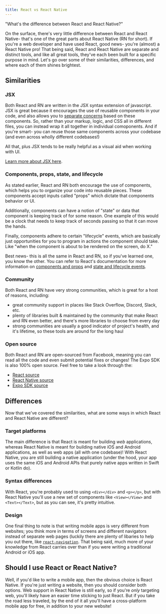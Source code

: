 ```yaml
---
title: React vs React Native
---
```


"What's the difference between React and React Native?"

On the surface, there's very little difference between React and React Native- that's one of the great parts about React Native (RN for short). If you're a web developer and have used React, good news- you're (almost) a React Native pro! That being said, React and React Native are separate and distinct tools, and like all great tools, they've each been built for a specific purpose in mind. Let's go over some of their similarities, differences, and where each of them shines brightest.

## Similarities

### JSX

Both React and RN are written in the JSX syntax extension of javascript. JSX is great because it encourages the use of reusable components in your code, and also allows you to [separate concerns](https://en.wikipedia.org/wiki/Separation_of_concerns) based on these components. So, rather than your markup, logic, and CSS all in different files, you can instead wrap it all together in individual comoponents. And if you're smart- you can reuse those same components across your codebase (and even across wholly different codebases!)

All that, plus JSX tends to be really helpful as a visual aid when working with UI.

[Learn more about JSX here](https://reactjs.org/docs/introducing-jsx.html).

### Components, props, state, and lifecycle

As stated earlier, React and RN both encourage the use of components, which helps you to organize your code into reusable pieces. These components accept inputs called "props" which dictate that components behavior or UI.

Additionally, components can have a notion of "state" or data that component is keeping track of for some reason. One example of this would be a clock that needs to keep track of seconds passing so that it can move the hands.

Finally, components adhere to certain "lifecycle" events, which are basically just opportunities for you to program in actions the component should take. Like "when the component is about to be rendered on the screen, do X."

Best news- this is all the same in React and RN, so if you've learned one, you know the other. You can refer to React's documentation for more information on [components and props](https://reactjs.org/docs/components-and-props.html) and [state and lifecycle events](https://reactjs.org/docs/state-and-lifecycle.html).

### Community

Both React and RN have very strong communities, which is great for a host of reasons, including:

- great community support in places like Stack Overflow, Discord, Slack, etc.
- plenty of libraries built & maintained by the community that make React and RN even better, and there's more libraries to choose from every day
- strong communities are usually a good indicator of project's health, and it's lifetime, so these tools are around for the long haul

### Open source

Both React and RN are open-sourced from Facebook, meaning you can read all the code and even submit potential fixes or changes! The Expo SDK is also 100% open source. Feel free to take a look through the:

- [React source](https://github.com/facebook/react)
- [React Native source](https://github.com/facebook/react-native)
- [Expo SDK source](https://github.com/expo/expo)

## Differences

Now that we've covered the similarities, what are some ways in which React and React Native are different?

### Target platforms

The main difference is that React is meant for building _web_ applications, whereas React Native is meant for building native iOS and Android applications, as well as web apps (all with one codebase)! With React Native, you are still building a native application (under the hood, your app uses the same iOS and Android APIs that purely native apps written in Swift or Kotlin do).

### Syntax differences

With React, you're probably used to using `<div></div>` and `<p></p>`, but with React Native you'll use a new set of components like `<View></View>` and `<Text></Text>`, but as you can see, it's pretty intuitive.

### Design

One final thing to note is that writing mobile apps is very different from websites; you think more in terms of screens and different navigators instead of separate web pages (luckily there are plenty of libaries to help you out there, like [`react-navigation`](https://reactnavigation.org/). That being said, much more of your knowledge from React carries over than if you were writing a traditional Android or iOS app.

## Should I use React or React Native?

Well, if you'd like to write a mobile app, then the obvious choice is React Native. If you're just writing a website, then you should consider both options. Web support in React Native is still early, so if you're _only_ targeting web, you'll likely have an easier time sticking to just React. But if you take the road less traveled, by the end of it all you'll have a cross-platform mobile app for free, in addition to your new website!
